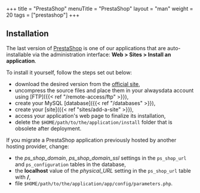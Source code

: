 +++
title = "PrestaShop"
menuTitle = "PrestaShop"
layout = "man"
weight = 20
tags = ["prestashop"]
+++

## Installation

The last version of [PrestaShop](https://www.prestashop.com) is one of our applications that are auto-installable via the administration interface: **Web > Sites > Install an application**.

To install it yourself, follow the steps set out below:

- download the desired version from the [official site](https://www.prestashop.com/en/download),
- uncompress the source files and place them in your alwaysdata account using [FTP]({{< ref "/remote-access/ftp" >}}),
- create your MySQL [database]({{< ref "/databases" >}}),
- create your [site]({{< ref "sites/add-a-site" >}}),
- access your application's web page to finalize its installation,
- delete the `$HOME/path/to/the/application/install` folder that is obsolete after deployment.

If you migrate a PrestaShop application previously hosted by another hosting provider, change:

- the *ps_shop_domain*, *ps_shop_domain_ssl* settings in the `ps_shop_url` and `ps_configuration` tables in the database,
- the **localhost** value of the *physical_URL* setting in the `ps_shop_url` table with **/**,
- file `$HOME/path/to/the/application/app/config/parameters.php`.
